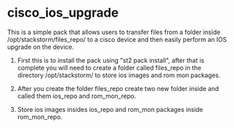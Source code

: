 # cisco_ios_upgrade

This is a simple pack that allows users to transfer files from a folder inside /opt/stackstorm/files_repo/ to a cisco device and then easily perform an IOS upgrade on the device.

1. First this is to install the pack using "st2 pack install", after that is complete you will need to create a folder called files_repo in the directory /opt/stackstorm/ to store ios images and rom mon packages.

2. After you create the folder files_repo create two new folder inside and called them ios_repo and rom_mon_repo.

3. Store ios images insides ios_repo and rom_mon packages inside rom_mon_repo.


